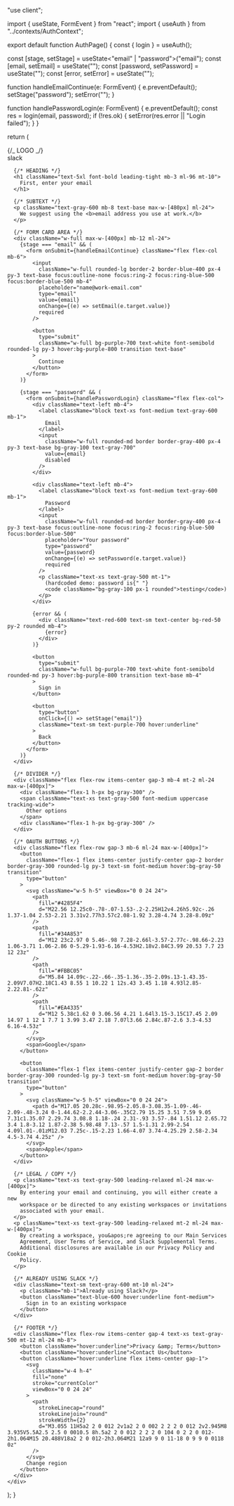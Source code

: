 "use client";

import { useState, FormEvent } from "react";
import { useAuth } from "../contexts/AuthContext";

export default function AuthPage() {
const { login } = useAuth();

const [stage, setStage] = useState<"email" | "password">("email");
const [email, setEmail] = useState("");
const [password, setPassword] = useState("");
const [error, setError] = useState("");

function handleEmailContinue(e: FormEvent<HTMLFormElement>) {
e.preventDefault();
setStage("password");
setError("");
}

function handlePasswordLogin(e: FormEvent<HTMLFormElement>) {
e.preventDefault();
const res = login(email, password);
if (!res.ok) {
setError(res.error || "Login failed");
}
}

return (
<div className="min-h-screen w-full bg-white text-gray-900 py-12 px-4 flex flex-col">
{/_ LOGO _/}
<div className="flex flex-row items-center gap-2 text-xl font-semibold ml-24 mb-8">
<div className="w-8 h-8 rounded-sm bg-linear-to-br from-purple-600 to-pink-500" />
<span className="text-2xl">slack</span>
</div>

      {/* HEADING */}
      <h1 className="text-5xl font-bold leading-tight mb-3 ml-96 mt-10">
        First, enter your email
      </h1>

      {/* SUBTEXT */}
      <p className="text-gray-600 mb-8 text-base max-w-[480px] ml-24">
        We suggest using the <b>email address you use at work.</b>
      </p>

      {/* FORM CARD AREA */}
      <div className="w-full max-w-[400px] mb-12 ml-24">
        {stage === "email" && (
          <form onSubmit={handleEmailContinue} className="flex flex-col mb-6">
            <input
              className="w-full rounded-lg border-2 border-blue-400 px-4 py-3 text-base focus:outline-none focus:ring-2 focus:ring-blue-500 focus:border-blue-500 mb-4"
              placeholder="name@work-email.com"
              type="email"
              value={email}
              onChange={(e) => setEmail(e.target.value)}
              required
            />

            <button
              type="submit"
              className="w-full bg-purple-700 text-white font-semibold rounded-lg py-3 hover:bg-purple-800 transition text-base"
            >
              Continue
            </button>
          </form>
        )}

        {stage === "password" && (
          <form onSubmit={handlePasswordLogin} className="flex flex-col">
            <div className="text-left mb-4">
              <label className="block text-xs font-medium text-gray-600 mb-1">
                Email
              </label>
              <input
                className="w-full rounded-md border border-gray-400 px-4 py-3 text-base bg-gray-100 text-gray-700"
                value={email}
                disabled
              />
            </div>

            <div className="text-left mb-4">
              <label className="block text-xs font-medium text-gray-600 mb-1">
                Password
              </label>
              <input
                className="w-full rounded-md border border-gray-400 px-4 py-3 text-base focus:outline-none focus:ring-2 focus:ring-blue-500 focus:border-blue-500"
                placeholder="Your password"
                type="password"
                value={password}
                onChange={(e) => setPassword(e.target.value)}
                required
              />
              <p className="text-xs text-gray-500 mt-1">
                (hardcoded demo: password is{" "}
                <code className="bg-gray-100 px-1 rounded">testing</code>)
              </p>
            </div>

            {error && (
              <div className="text-red-600 text-sm text-center bg-red-50 py-2 rounded mb-4">
                {error}
              </div>
            )}

            <button
              type="submit"
              className="w-full bg-purple-700 text-white font-semibold rounded-md py-3 hover:bg-purple-800 transition text-base mb-4"
            >
              Sign in
            </button>

            <button
              type="button"
              onClick={() => setStage("email")}
              className="text-sm text-purple-700 hover:underline"
            >
              Back
            </button>
          </form>
        )}
      </div>

      {/* DIVIDER */}
      <div className="flex flex-row items-center gap-3 mb-4 mt-2 ml-24 max-w-[400px]">
        <div className="flex-1 h-px bg-gray-300" />
        <span className="text-xs text-gray-500 font-medium uppercase tracking-wide">
          Other options
        </span>
        <div className="flex-1 h-px bg-gray-300" />
      </div>

      {/* OAUTH BUTTONS */}
      <div className="flex flex-row gap-3 mb-6 ml-24 max-w-[400px]">
        <button
          className="flex-1 flex items-center justify-center gap-2 border border-gray-300 rounded-lg py-3 text-sm font-medium hover:bg-gray-50 transition"
          type="button"
        >
          <svg className="w-5 h-5" viewBox="0 0 24 24">
            <path
              fill="#4285F4"
              d="M22.56 12.25c0-.78-.07-1.53-.2-2.25H12v4.26h5.92c-.26 1.37-1.04 2.53-2.21 3.31v2.77h3.57c2.08-1.92 3.28-4.74 3.28-8.09z"
            />
            <path
              fill="#34A853"
              d="M12 23c2.97 0 5.46-.98 7.28-2.66l-3.57-2.77c-.98.66-2.23 1.06-3.71 1.06-2.86 0-5.29-1.93-6.16-4.53H2.18v2.84C3.99 20.53 7.7 23 12 23z"
            />
            <path
              fill="#FBBC05"
              d="M5.84 14.09c-.22-.66-.35-1.36-.35-2.09s.13-1.43.35-2.09V7.07H2.18C1.43 8.55 1 10.22 1 12s.43 3.45 1.18 4.93l2.85-2.22.81-.62z"
            />
            <path
              fill="#EA4335"
              d="M12 5.38c1.62 0 3.06.56 4.21 1.64l3.15-3.15C17.45 2.09 14.97 1 12 1 7.7 1 3.99 3.47 2.18 7.07l3.66 2.84c.87-2.6 3.3-4.53 6.16-4.53z"
            />
          </svg>
          <span>Google</span>
        </button>

        <button
          className="flex-1 flex items-center justify-center gap-2 border border-gray-300 rounded-lg py-3 text-sm font-medium hover:bg-gray-50 transition"
          type="button"
        >
          <svg className="w-5 h-5" viewBox="0 0 24 24">
            <path d="M17.05 20.28c-.98.95-2.05.8-3.08.35-1.09-.46-2.09-.48-3.24 0-1.44.62-2.2.44-3.06-.35C2.79 15.25 3.51 7.59 9.05 7.31c1.35.07 2.29.74 3.08.8 1.18-.24 2.31-.93 3.57-.84 1.51.12 2.65.72 3.4 1.8-3.12 1.87-2.38 5.98.48 7.13-.57 1.5-1.31 2.99-2.54 4.09l.01-.01zM12.03 7.25c-.15-2.23 1.66-4.07 3.74-4.25.29 2.58-2.34 4.5-3.74 4.25z" />
          </svg>
          <span>Apple</span>
        </button>
      </div>

      {/* LEGAL / COPY */}
      <p className="text-xs text-gray-500 leading-relaxed ml-24 max-w-[400px]">
        By entering your email and continuing, you will either create a new
        workspace or be directed to any existing workspaces or invitations
        associated with your email.
      </p>
      <p className="text-xs text-gray-500 leading-relaxed mt-2 ml-24 max-w-[400px]">
        By creating a workspace, you&apos;re agreeing to our Main Services
        Agreement, User Terms of Service, and Slack Supplemental Terms.
        Additional disclosures are available in our Privacy Policy and Cookie
        Policy.
      </p>

      {/* ALREADY USING SLACK */}
      <div className="text-sm text-gray-600 mt-10 ml-24">
        <p className="mb-1">Already using Slack?</p>
        <button className="text-blue-600 hover:underline font-medium">
          Sign in to an existing workspace
        </button>
      </div>

      {/* FOOTER */}
      <div className="flex flex-row items-center gap-4 text-xs text-gray-500 mt-12 ml-24 mb-8">
        <button className="hover:underline">Privacy &amp; Terms</button>
        <button className="hover:underline">Contact Us</button>
        <button className="hover:underline flex items-center gap-1">
          <svg
            className="w-4 h-4"
            fill="none"
            stroke="currentColor"
            viewBox="0 0 24 24"
          >
            <path
              strokeLinecap="round"
              strokeLinejoin="round"
              strokeWidth={2}
              d="M3.055 11H5a2 2 0 012 2v1a2 2 0 002 2 2 2 0 012 2v2.945M8 3.935V5.5A2.5 2.5 0 0010.5 8h.5a2 2 0 012 2 2 2 0 104 0 2 2 0 012-2h1.064M15 20.488V18a2 2 0 012-2h3.064M21 12a9 9 0 11-18 0 9 9 0 0118 0z"
            />
          </svg>
          Change region
        </button>
      </div>
    </div>

);
}